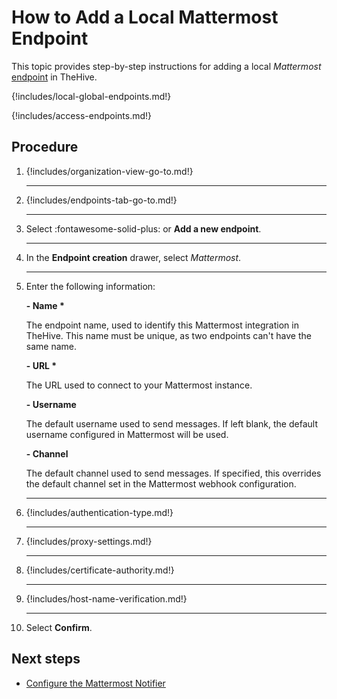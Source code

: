 # How to Add a Local Mattermost Endpoint

This topic provides step-by-step instructions for adding a local *Mattermost* [endpoint](../manage-endpoints/about-endpoints.md) in TheHive.

{!includes/local-global-endpoints.md!}

{!includes/access-endpoints.md!}

<h2>Procedure</h2>

1. {!includes/organization-view-go-to.md!}

    ---

2. {!includes/endpoints-tab-go-to.md!}

    ---

3. Select :fontawesome-solid-plus: or **Add a new endpoint**.

    ---

4. In the **Endpoint creation** drawer, select *Mattermost*.

    ---

5. Enter the following information:

    **- Name \***

    The endpoint name, used to identify this Mattermost integration in TheHive. This name must be unique, as two endpoints can't have the same name.

    **- URL \***

    The URL used to connect to your Mattermost instance.

    **- Username**

    The default username used to send messages. If left blank, the default username configured in Mattermost will be used.

    **- Channel**

    The default channel used to send messages. If specified, this overrides the default channel set in the Mattermost webhook configuration.

    ---

6. {!includes/authentication-type.md!}

    ---

7. {!includes/proxy-settings.md!}

    ---

8. {!includes/certificate-authority.md!}

    ---

9. {!includes/host-name-verification.md!}

    ---

10. Select **Confirm**.

<h2>Next steps</h2>

* [Configure the Mattermost Notifier](../manage-notifications/notifiers/mattermost.md)
